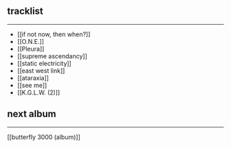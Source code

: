 ## tracklist
___
- [[if not now, then when?]]
- [[O.N.E.]]
- [[Pleura]]
- [[supreme ascendancy]]
- [[static electricity]]
- [[east west link]]
- [[ataraxia]]
- [[see me]]
- [[K.G.L.W. (2)]]
## next album
___
[[butterfly 3000 (album)]]